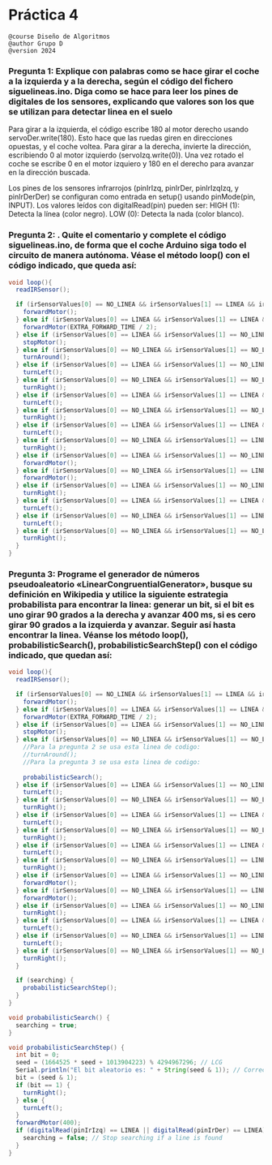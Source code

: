 # Práctica 4
```
@course Diseño de Algoritmos
@author Grupo D
@version 2024
```
### Pregunta 1: Explique con palabras como se hace girar el coche a la izquierda y a la derecha, según el código del fichero siguelineas.ino. Diga como se hace para leer los pines de digitales de los sensores, explicando que valores son los que se utilizan para detectar linea en el suelo

Para girar a la izquierda, el código escribe 180 al motor derecho usando servoDer.write(180). Esto hace que las ruedas giren en direcciones opuestas, y el coche voltea.
Para girar a la derecha, invierte la dirección, escribiendo  0 al motor izquierdo (servoIzq.write(0)).
Una vez rotado el coche se escribe 0 en el motor izquiero y 180 en el derecho para avanzar en la dirección buscada.

Los pines de los sensores infrarrojos (pinIrIzq, pinIrDer, pinIrIzqIzq, y pinIrDerDer) se configuran como entrada en setup() usando pinMode(pin, INPUT).
Los valores leídos con digitalRead(pin) pueden ser:
HIGH (1): Detecta la línea (color negro).
LOW (0): Detecta la nada (color blanco).

### Pregunta 2: . Quite el comentario y complete el código siguelineas.ino, de forma que el coche Arduino siga todo el circuito de manera autónoma. Véase el método loop() con el código indicado, que queda así:

```java
void loop(){
  readIRSensor();

  if (irSensorValues[0] == NO_LINEA && irSensorValues[1] == LINEA && irSensorValues[2] == LINEA && irSensorValues[3] == NO_LINEA) {
    forwardMotor();
  } else if (irSensorValues[0] == LINEA && irSensorValues[1] == LINEA && irSensorValues[2] == LINEA && irSensorValues[3] == LINEA) {
    forwardMotor(EXTRA_FORWARD_TIME / 2);
  } else if (irSensorValues[0] == LINEA && irSensorValues[1] == NO_LINEA && irSensorValues[2] == NO_LINEA && irSensorValues[3] == LINEA) {
    stopMotor();
  } else if (irSensorValues[0] == NO_LINEA && irSensorValues[1] == NO_LINEA && irSensorValues[2] == NO_LINEA && irSensorValues[3] == NO_LINEA) {
    turnAround();
  } else if (irSensorValues[0] == LINEA && irSensorValues[1] == NO_LINEA && irSensorValues[2] == NO_LINEA && irSensorValues[3] == NO_LINEA) {
    turnLeft();
  } else if (irSensorValues[0] == NO_LINEA && irSensorValues[1] == NO_LINEA && irSensorValues[2] == NO_LINEA && irSensorValues[3] == LINEA) {
    turnRight();
  } else if (irSensorValues[0] == LINEA && irSensorValues[1] == LINEA && irSensorValues[2] == NO_LINEA && irSensorValues[3] == NO_LINEA) {
    turnLeft();
  } else if (irSensorValues[0] == NO_LINEA && irSensorValues[1] == NO_LINEA && irSensorValues[2] == LINEA && irSensorValues[3] == LINEA) {
    turnRight();
  } else if (irSensorValues[0] == LINEA && irSensorValues[1] == LINEA && irSensorValues[2] == LINEA && irSensorValues[3] == NO_LINEA) {
    turnLeft();
  } else if (irSensorValues[0] == NO_LINEA && irSensorValues[1] == LINEA && irSensorValues[2] == LINEA && irSensorValues[3] == LINEA) {
    turnRight();
  } else if (irSensorValues[0] == LINEA && irSensorValues[1] == NO_LINEA && irSensorValues[2] == LINEA && irSensorValues[3] == NO_LINEA) {
    forwardMotor();
  } else if (irSensorValues[0] == NO_LINEA && irSensorValues[1] == LINEA && irSensorValues[2] == NO_LINEA && irSensorValues[3] == LINEA) {
    forwardMotor();
  } else if (irSensorValues[0] == LINEA && irSensorValues[1] == NO_LINEA && irSensorValues[2] == LINEA && irSensorValues[3] == LINEA) {
    turnRight();
  } else if (irSensorValues[0] == LINEA && irSensorValues[1] == LINEA && irSensorValues[2] == NO_LINEA && irSensorValues[3] == LINEA) {
    turnLeft();
  } else if (irSensorValues[0] == NO_LINEA && irSensorValues[1] == LINEA && irSensorValues[2] == NO_LINEA && irSensorValues[3] == NO_LINEA) {
    turnLeft();
  } else if (irSensorValues[0] == NO_LINEA && irSensorValues[1] == NO_LINEA && irSensorValues[2] == LINEA && irSensorValues[3] == NO_LINEA) {
    turnRight();
  }
}
```

### Pregunta 3: Programe el generador de números pseudoaleatorio «LinearCongruentialGenerator», busque su definición en Wikipedia y utilice la siguiente estrategia probabilista para encontrar la linea: generar un bit, si el bit es uno girar 90 grados a la derecha y avanzar 400 ms, si es cero girar 90 grados a la izquierda y avanzar. Seguir así hasta encontrar la linea. Véanse los método loop(), probabilisticSearch(), probabilisticSearchStep() con el código indicado, que quedan así:

```java
void loop(){
  readIRSensor();

  if (irSensorValues[0] == NO_LINEA && irSensorValues[1] == LINEA && irSensorValues[2] == LINEA && irSensorValues[3] == NO_LINEA) {
    forwardMotor();
  } else if (irSensorValues[0] == LINEA && irSensorValues[1] == LINEA && irSensorValues[2] == LINEA && irSensorValues[3] == LINEA) {
    forwardMotor(EXTRA_FORWARD_TIME / 2);
  } else if (irSensorValues[0] == LINEA && irSensorValues[1] == NO_LINEA && irSensorValues[2] == NO_LINEA && irSensorValues[3] == LINEA) {
    stopMotor();
  } else if (irSensorValues[0] == NO_LINEA && irSensorValues[1] == NO_LINEA && irSensorValues[2] == NO_LINEA && irSensorValues[3] == NO_LINEA) {
    //Para la pregunta 2 se usa esta linea de codigo:
    //turnAround();
    //Para la pregunta 3 se usa esta linea de codigo:
    
    probabilisticSearch();
  } else if (irSensorValues[0] == LINEA && irSensorValues[1] == NO_LINEA && irSensorValues[2] == NO_LINEA && irSensorValues[3] == LINEA) {
    turnLeft();
  } else if (irSensorValues[0] == NO_LINEA && irSensorValues[1] == NO_LINEA && irSensorValues[2] == NO_LINEA && irSensorValues[3] == LINEA) {
    turnRight();
  } else if (irSensorValues[0] == LINEA && irSensorValues[1] == LINEA && irSensorValues[2] == NO_LINEA && irSensorValues[3] == NO_LINEA) {
    turnLeft();
  } else if (irSensorValues[0] == NO_LINEA && irSensorValues[1] == NO_LINEA && irSensorValues[2] == LINEA && irSensorValues[3] == LINEA) {
    turnRight();
  } else if (irSensorValues[0] == LINEA && irSensorValues[1] == LINEA && irSensorValues[2] == LINEA && irSensorValues[3] == NO_LINEA) {
    turnLeft();
  } else if (irSensorValues[0] == NO_LINEA && irSensorValues[1] == LINEA && irSensorValues[2] == LINEA && irSensorValues[3] == LINEA) {
    turnRight();
  } else if (irSensorValues[0] == LINEA && irSensorValues[1] == NO_LINEA && irSensorValues[2] == LINEA && irSensorValues[3] == NO_LINEA) {
    forwardMotor();
  } else if (irSensorValues[0] == NO_LINEA && irSensorValues[1] == LINEA && irSensorValues[2] == NO_LINEA && irSensorValues[3] == LINEA) {
    forwardMotor();
  } else if (irSensorValues[0] == LINEA && irSensorValues[1] == NO_LINEA && irSensorValues[2] == LINEA && irSensorValues[3] == LINEA) {
    turnRight();
  } else if (irSensorValues[0] == LINEA && irSensorValues[1] == LINEA && irSensorValues[2] == NO_LINEA && irSensorValues[3] == LINEA) {
    turnLeft();
  } else if (irSensorValues[0] == NO_LINEA && irSensorValues[1] == LINEA && irSensorValues[2] == NO_LINEA && irSensorValues[3] == NO_LINEA) {
    turnLeft();
  } else if (irSensorValues[0] == NO_LINEA && irSensorValues[1] == NO_LINEA && irSensorValues[2] == LINEA && irSensorValues[3] == NO_LINEA) {
    turnRight();
  }

  if (searching) {
    probabilisticSearchStep();
  }
}

void probabilisticSearch() {
  searching = true;
}

void probabilisticSearchStep() {
  int bit = 0;
  seed = (1664525 * seed + 1013904223) % 4294967296; // LCG
  Serial.println("El bit aleatorio es: " + String(seed & 1)); // Correctly format the output
  bit = (seed & 1);
  if (bit == 1) {
    turnRight();
  } else {
    turnLeft();
  }
  forwardMotor(400);
  if (digitalRead(pinIrIzq) == LINEA || digitalRead(pinIrDer) == LINEA) {
    searching = false; // Stop searching if a line is found
  }
}
```






